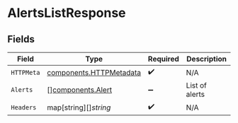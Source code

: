 # AlertsListResponse


## Fields

| Field                                                              | Type                                                               | Required                                                           | Description                                                        |
| ------------------------------------------------------------------ | ------------------------------------------------------------------ | ------------------------------------------------------------------ | ------------------------------------------------------------------ |
| `HTTPMeta`                                                         | [components.HTTPMetadata](../../models/components/httpmetadata.md) | :heavy_check_mark:                                                 | N/A                                                                |
| `Alerts`                                                           | [][components.Alert](../../models/components/alert.md)             | :heavy_minus_sign:                                                 | List of alerts                                                     |
| `Headers`                                                          | map[string][]*string*                                              | :heavy_check_mark:                                                 | N/A                                                                |